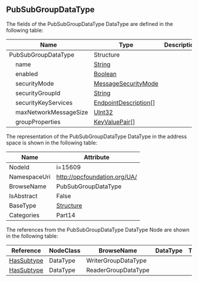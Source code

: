 <!-- datatype -->
## PubSubGroupDataType
  
<!-- end of description -->
The fields of the PubSubGroupDataType DataType are defined in the following table:  

|Name|Type|Description|
|---|---|---|
|PubSubGroupDataType|Structure||
|&nbsp;&nbsp;&nbsp;&nbsp;name|[String](../../../Part3/DataTypes/String/readme.md)||
|&nbsp;&nbsp;&nbsp;&nbsp;enabled|[Boolean](../../../Part3/DataTypes/Boolean/readme.md)||
|&nbsp;&nbsp;&nbsp;&nbsp;securityMode|[MessageSecurityMode](../../../Part4/DataTypes/MessageSecurityMode/readme.md)||
|&nbsp;&nbsp;&nbsp;&nbsp;securityGroupId|[String](../../../Part3/DataTypes/String/readme.md)||
|&nbsp;&nbsp;&nbsp;&nbsp;securityKeyServices|[EndpointDescription](../../../Part4/DataTypes/EndpointDescription/readme.md)[]||
|&nbsp;&nbsp;&nbsp;&nbsp;maxNetworkMessageSize|[UInt32](../../../Part3/DataTypes/UInt32/readme.md)||
|&nbsp;&nbsp;&nbsp;&nbsp;groupProperties|[KeyValuePair](../../../Part5/DataTypes/KeyValuePair/readme.md)[]||

The representation of the PubSubGroupDataType DataType in the address space is shown in the following table:  

|Name|Attribute|
|---|---|
|NodeId|i=15609|
|NamespaceUri|http://opcfoundation.org/UA/|
|BrowseName|PubSubGroupDataType|
|IsAbstract|False|
|BaseType|[Structure](../../../Part3/DataTypes/Structure/readme.md)|
|Categories|Part14|

The references from the PubSubGroupDataType DataType Node are shown in the following table:  

|Reference|NodeClass|BrowseName|DataType|TypeDefinition|ModellingRule|
|---|---|---|---|---|---|
|[HasSubtype](../../../Part3/ReferenceTypes/HasSubtype/readme.md)|DataType|WriterGroupDataType||||
|[HasSubtype](../../../Part3/ReferenceTypes/HasSubtype/readme.md)|DataType|ReaderGroupDataType||||

